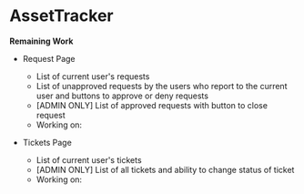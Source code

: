 # AssetTracker
**Remaining Work**

- Request Page
  - List of current user's requests
  - List of unapproved requests by the users who report to the current user and buttons to approve or deny requests
  - [ADMIN ONLY] List of approved requests with button to close request
  - Working on: 

- Tickets Page
  - List of current user's tickets
  - [ADMIN ONLY] List of all tickets and ability to change status of ticket
  - Working on: 
